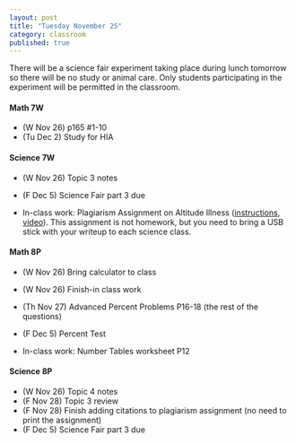 ```yaml
---
layout: post
title: "Tuesday November 25"
category: classroom
published: true
---
```

There will be a science fair experiment taking place during lunch tomorrow so there will be no study or animal care. Only students participating in the experiment will be permitted in the classroom.

#### Math 7W
* (W Nov 26) p165 #1-10
* (Tu Dec 2) Study for HIA

#### Science 7W
* (W Nov 26) Topic 3 notes
* (F Dec 5) Science Fair part 3 due

* In-class work: Plagiarism Assignment on Altitude Illness ([instructions](https://www.dropbox.com/s/1itp2t9bc6txllf/Plagiarism%20Assignment%20on%20altitude%20illness.pdf?dl=0), [video](http://youtu.be/KUPNCBQw4o0)). This assignment is not homework, but you need to bring a USB stick with your writeup to each science class.

#### Math 8P
* (W Nov 26) Bring calculator to class
* (W Nov 26) Finish-in class work
* (Th Nov 27) Advanced Percent Problems P16-18 (the rest of the questions)
* (F Dec 5) Percent Test

* In-class work: Number Tables worksheet P12

#### Science 8P
* (W Nov 26) Topic 4 notes
* (F Nov 28) Topic 3 review
* (F Nov 28) Finish adding citations to plagiarism assignment (no need to print the assignment)
* (F Dec 5) Science Fair part 3 due
